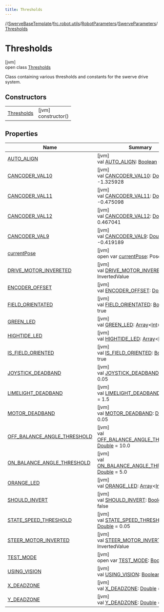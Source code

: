 ```yaml
---
title: Thresholds
---
```

//[SwerveBaseTemplate](../../../../../index.html)/[frc.robot.utils](../../../index.html)/[RobotParameters](../../index.html)/[SwerveParameters](../index.html)/[Thresholds](index.html)



# Thresholds



[jvm]\
open class [Thresholds](index.html)

Class containing various thresholds and constants for the swerve drive system.



## Constructors


| | |
|---|---|
| [Thresholds](-thresholds.html) | [jvm]<br>constructor() |


## Properties


| Name | Summary |
|---|---|
| [AUTO_ALIGN](-a-u-t-o_-a-l-i-g-n.html) | [jvm]<br>val [AUTO_ALIGN](-a-u-t-o_-a-l-i-g-n.html): [Boolean](https://kotlinlang.org/api/latest/jvm/stdlib/kotlin/-boolean/index.html) = false |
| [CANCODER_VAL10](-c-a-n-c-o-d-e-r_-v-a-l10.html) | [jvm]<br>val [CANCODER_VAL10](-c-a-n-c-o-d-e-r_-v-a-l10.html): [Double](https://kotlinlang.org/api/latest/jvm/stdlib/kotlin/-double/index.html) = -1.325928 |
| [CANCODER_VAL11](-c-a-n-c-o-d-e-r_-v-a-l11.html) | [jvm]<br>val [CANCODER_VAL11](-c-a-n-c-o-d-e-r_-v-a-l11.html): [Double](https://kotlinlang.org/api/latest/jvm/stdlib/kotlin/-double/index.html) = -0.475098 |
| [CANCODER_VAL12](-c-a-n-c-o-d-e-r_-v-a-l12.html) | [jvm]<br>val [CANCODER_VAL12](-c-a-n-c-o-d-e-r_-v-a-l12.html): [Double](https://kotlinlang.org/api/latest/jvm/stdlib/kotlin/-double/index.html) = 0.467041 |
| [CANCODER_VAL9](-c-a-n-c-o-d-e-r_-v-a-l9.html) | [jvm]<br>val [CANCODER_VAL9](-c-a-n-c-o-d-e-r_-v-a-l9.html): [Double](https://kotlinlang.org/api/latest/jvm/stdlib/kotlin/-double/index.html) = -0.419189 |
| [currentPose](current-pose.html) | [jvm]<br>open var [currentPose](current-pose.html): Pose2d |
| [DRIVE_MOTOR_INVERETED](-d-r-i-v-e_-m-o-t-o-r_-i-n-v-e-r-e-t-e-d.html) | [jvm]<br>val [DRIVE_MOTOR_INVERETED](-d-r-i-v-e_-m-o-t-o-r_-i-n-v-e-r-e-t-e-d.html): InvertedValue |
| [ENCODER_OFFSET](-e-n-c-o-d-e-r_-o-f-f-s-e-t.html) | [jvm]<br>val [ENCODER_OFFSET](-e-n-c-o-d-e-r_-o-f-f-s-e-t.html): [Double](https://kotlinlang.org/api/latest/jvm/stdlib/kotlin/-double/index.html) = 0.0 |
| [FIELD_ORIENTATED](-f-i-e-l-d_-o-r-i-e-n-t-a-t-e-d.html) | [jvm]<br>val [FIELD_ORIENTATED](-f-i-e-l-d_-o-r-i-e-n-t-a-t-e-d.html): [Boolean](https://kotlinlang.org/api/latest/jvm/stdlib/kotlin/-boolean/index.html) = true |
| [GREEN_LED](-g-r-e-e-n_-l-e-d.html) | [jvm]<br>val [GREEN_LED](-g-r-e-e-n_-l-e-d.html): [Array](https://kotlinlang.org/api/latest/jvm/stdlib/kotlin/-array/index.html)&lt;[Int](https://kotlinlang.org/api/latest/jvm/stdlib/kotlin/-int/index.html)&gt; |
| [HIGHTIDE_LED](-h-i-g-h-t-i-d-e_-l-e-d.html) | [jvm]<br>val [HIGHTIDE_LED](-h-i-g-h-t-i-d-e_-l-e-d.html): [Array](https://kotlinlang.org/api/latest/jvm/stdlib/kotlin/-array/index.html)&lt;[Int](https://kotlinlang.org/api/latest/jvm/stdlib/kotlin/-int/index.html)&gt; |
| [IS_FIELD_ORIENTED](-i-s_-f-i-e-l-d_-o-r-i-e-n-t-e-d.html) | [jvm]<br>val [IS_FIELD_ORIENTED](-i-s_-f-i-e-l-d_-o-r-i-e-n-t-e-d.html): [Boolean](https://kotlinlang.org/api/latest/jvm/stdlib/kotlin/-boolean/index.html) = true |
| [JOYSTICK_DEADBAND](-j-o-y-s-t-i-c-k_-d-e-a-d-b-a-n-d.html) | [jvm]<br>val [JOYSTICK_DEADBAND](-j-o-y-s-t-i-c-k_-d-e-a-d-b-a-n-d.html): [Double](https://kotlinlang.org/api/latest/jvm/stdlib/kotlin/-double/index.html) = 0.05 |
| [LIMELIGHT_DEADBAND](-l-i-m-e-l-i-g-h-t_-d-e-a-d-b-a-n-d.html) | [jvm]<br>val [LIMELIGHT_DEADBAND](-l-i-m-e-l-i-g-h-t_-d-e-a-d-b-a-n-d.html): [Double](https://kotlinlang.org/api/latest/jvm/stdlib/kotlin/-double/index.html) = 1.5 |
| [MOTOR_DEADBAND](-m-o-t-o-r_-d-e-a-d-b-a-n-d.html) | [jvm]<br>val [MOTOR_DEADBAND](-m-o-t-o-r_-d-e-a-d-b-a-n-d.html): [Double](https://kotlinlang.org/api/latest/jvm/stdlib/kotlin/-double/index.html) = 0.05 |
| [OFF_BALANCE_ANGLE_THRESHOLD](-o-f-f_-b-a-l-a-n-c-e_-a-n-g-l-e_-t-h-r-e-s-h-o-l-d.html) | [jvm]<br>val [OFF_BALANCE_ANGLE_THRESHOLD](-o-f-f_-b-a-l-a-n-c-e_-a-n-g-l-e_-t-h-r-e-s-h-o-l-d.html): [Double](https://kotlinlang.org/api/latest/jvm/stdlib/kotlin/-double/index.html) = 10.0 |
| [ON_BALANCE_ANGLE_THRESHOLD](-o-n_-b-a-l-a-n-c-e_-a-n-g-l-e_-t-h-r-e-s-h-o-l-d.html) | [jvm]<br>val [ON_BALANCE_ANGLE_THRESHOLD](-o-n_-b-a-l-a-n-c-e_-a-n-g-l-e_-t-h-r-e-s-h-o-l-d.html): [Double](https://kotlinlang.org/api/latest/jvm/stdlib/kotlin/-double/index.html) = 5.0 |
| [ORANGE_LED](-o-r-a-n-g-e_-l-e-d.html) | [jvm]<br>val [ORANGE_LED](-o-r-a-n-g-e_-l-e-d.html): [Array](https://kotlinlang.org/api/latest/jvm/stdlib/kotlin/-array/index.html)&lt;[Int](https://kotlinlang.org/api/latest/jvm/stdlib/kotlin/-int/index.html)&gt; |
| [SHOULD_INVERT](-s-h-o-u-l-d_-i-n-v-e-r-t.html) | [jvm]<br>val [SHOULD_INVERT](-s-h-o-u-l-d_-i-n-v-e-r-t.html): [Boolean](https://kotlinlang.org/api/latest/jvm/stdlib/kotlin/-boolean/index.html) = false |
| [STATE_SPEED_THRESHOLD](-s-t-a-t-e_-s-p-e-e-d_-t-h-r-e-s-h-o-l-d.html) | [jvm]<br>val [STATE_SPEED_THRESHOLD](-s-t-a-t-e_-s-p-e-e-d_-t-h-r-e-s-h-o-l-d.html): [Double](https://kotlinlang.org/api/latest/jvm/stdlib/kotlin/-double/index.html) = 0.05 |
| [STEER_MOTOR_INVERTED](-s-t-e-e-r_-m-o-t-o-r_-i-n-v-e-r-t-e-d.html) | [jvm]<br>val [STEER_MOTOR_INVERTED](-s-t-e-e-r_-m-o-t-o-r_-i-n-v-e-r-t-e-d.html): InvertedValue |
| [TEST_MODE](-t-e-s-t_-m-o-d-e.html) | [jvm]<br>open var [TEST_MODE](-t-e-s-t_-m-o-d-e.html): [Boolean](https://kotlinlang.org/api/latest/jvm/stdlib/kotlin/-boolean/index.html) |
| [USING_VISION](-u-s-i-n-g_-v-i-s-i-o-n.html) | [jvm]<br>val [USING_VISION](-u-s-i-n-g_-v-i-s-i-o-n.html): [Boolean](https://kotlinlang.org/api/latest/jvm/stdlib/kotlin/-boolean/index.html) = false |
| [X_DEADZONE](-x_-d-e-a-d-z-o-n-e.html) | [jvm]<br>val [X_DEADZONE](-x_-d-e-a-d-z-o-n-e.html): [Double](https://kotlinlang.org/api/latest/jvm/stdlib/kotlin/-double/index.html) = 0.864 |
| [Y_DEADZONE](-y_-d-e-a-d-z-o-n-e.html) | [jvm]<br>val [Y_DEADZONE](-y_-d-e-a-d-z-o-n-e.html): [Double](https://kotlinlang.org/api/latest/jvm/stdlib/kotlin/-double/index.html) = 0.864 |

